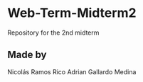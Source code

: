# Web-Term-Midterm2
Repository for the 2nd midterm

## Made by
Nicolás Ramos Rico
Adrian Gallardo Medina
